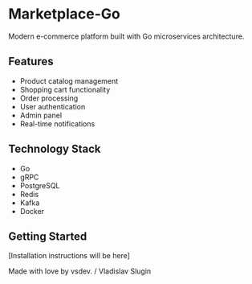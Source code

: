 # Marketplace-Go

Modern e-commerce platform built with Go microservices architecture.

## Features
- Product catalog management
- Shopping cart functionality
- Order processing
- User authentication
- Admin panel
- Real-time notifications

## Technology Stack
- Go
- gRPC
- PostgreSQL
- Redis
- Kafka
- Docker

## Getting Started
[Installation instructions will be here]

Made with love by vsdev. / Vladislav Slugin